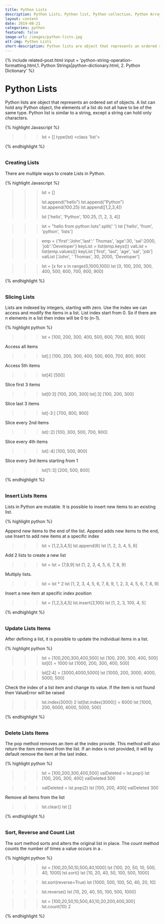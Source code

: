```yaml
---
title: Python Lists
description: Python Lists, Python list, Python collection, Python Arrays, Python collection data types, list add, list remove, list pop(), delete list, Python copy list, list methods 
layout: content
date: 2019-08-21
categories: python
featured: false 
image-url: /images/python-lists.jpg
alt-img: Python Lists
short-description: Python lists are object that represents an ordered set of objects. A list can hold any Python object, the elements of a list do not all have to be of the same type. Python list is similar to a string, except a string can hold only characters
---
```


{%
include related-post.html
input = 
'python-string-operation-formatting.html,1. Python Strings|python-dictionary.html, 2. Python Dictionary'
%}

<h1 style="padding-top: 60px; margin-top: -40px;">Python Lists</h1>

Python lists are object that represents an ordered set of objects. A list can hold any Python object, the elements of a list do not all have to be of the same type. Python list is similar to a string, except a string can hold only characters.


{% highlight Javascript %}

>>> lst = []
>>> type(lst)
<class 'list'>

{% endhighlight %}

<h3 style="padding-top: 60px; margin-top: -40px;">Creating Lists</h3>

There are multiple ways to create Lists in Python.

<div class="card">
<div class="card-body">
{% highlight Javascript %}

>>> lst = []
>>> 
>>> lst.append("hello")
>>> lst.append("Python")
>>> lst.append(100.25)
>>> lst.append([1,2,3,4])
>>> 
>>> lst
['hello', 'Python', 100.25, [1, 2, 3, 4]]

>>> lst = "hello from python lists".split(' ')
>>> lst
['hello', 'from', 'python', 'lists']


>>> emp = {'first':'John','last':' Thomas', 'age':30, 'sal':2000, 'job':'Developer'}
>>> keyList = list(emp.keys())
>>> valList = list(emp.values())
>>> keyList
['first', 'last', 'age', 'sal', 'job']
>>> valList
['John', ' Thomas', 30, 2000, 'Developer']

>>> lst = [x for x in range(0,1000,100)]
>>> lst
[0, 100, 200, 300, 400, 500, 600, 700, 800, 900]

{% endhighlight %}
</div>
</div>

<h3 style="padding-top: 60px; margin-top: -40px;">Slicing Lists</h3>

Lists are indexed by integers, starting with zero. Use the index we can access and modify the items in a list. List index start from 0. So if there are n elements in a list then index will be 0 to (n-1).

<div class="card">
<div class="card-body">
{% highlight python %}

>>> lst = [100, 200, 300, 400, 500, 600, 700, 800, 900]

Access all items
>>> lst[:]
[100, 200, 300, 400, 500, 600, 700, 800, 900]

Access 5th items
>>> lst[4]
[500]

Slice first 3 items
>>> lst[0:3]
[100, 200, 300]
>>> lst[:3]
[100, 200, 300]

Slice last 3 items
>>> lst[-3:]
[700, 800, 900]

Slice every 2nd items
>>> lst[::2]
[100, 300, 500, 700, 900]

Slice every 4th items
>>> lst[::4]
[100, 500, 900]

Slice every 3rd items starting from 1
>>> lst[1::3]
[200, 500, 800]

{% endhighlight %}
</div>
</div>

<h3 style="padding-top: 60px; margin-top: -40px;">Insert Lists Items</h3>

Lists in Python are mutable. It is possible to insert new items to an existing list.

<div class="card">
<div class="card-body">
{% highlight python %}

Append new items to the end of the list. Append adds new items to the end, use Insert to add new items at a specific index
>>> lst = [1,2,3,4,5]
>>> lst.append(6)
>>> lst
[1, 2, 3, 4, 5, 6]

Add 2 lists to create a new list
>>> lst = lst + [7,8,9]
>>> lst
[1, 2, 3, 4, 5, 6, 7, 8, 9]

Multiply lists.
>>> lst = lst * 2
>>> lst
[1, 2, 3, 4, 5, 6, 7, 8, 9, 1, 2, 3, 4, 5, 6, 7, 8, 9]

Insert a new item at specific index position
>>> lst = [1,2,3,4,5]
>>> lst.insert(3,100)
>>> lst
[1, 2, 3, 100, 4, 5]

{% endhighlight %}
</div>
</div>

<h3 style="padding-top: 60px; margin-top: -40px;">Update Lists Items</h3>

After defining a list, it is possible to update the individual items in a list.

<div class="card">
<div class="card-body">
{% highlight python %}

>>> lst = [100,200,300,400,500]
>>> lst
[100, 200, 300, 400, 500]
>>> lst[0] = 1000
>>> lst
[1000, 200, 300, 400, 500]

>>> lst[2:4] = [3000,4000,5000]
>>> lst
[1000, 200, 3000, 4000, 5000, 500]


Check the index of a list item and change its value. If the item is not found then ValueError will be raised
>>> lst.index(3000)
2
>>> lst[lst.index(3000)] = 6000
>>> lst
[1000, 200, 6000, 4000, 5000, 500]


{% endhighlight %}
</div>
</div>

<h3 style="padding-top: 60px; margin-top: -40px;">Delete Lists Items</h3>

The pop method removes an item at the index provide. This method will also return the item removed from the list. If an index is not provided, it will by default remove the item at the last index.

<div class="card">
<div class="card-body">
{% highlight python %}

>>> lst = [100,200,300,400,500]
>>> valDeleted = lst.pop()
>>> lst
[100, 200, 300, 400]
>>> valDeleted
500

>>> valDeleted = lst.pop(2)
>>> lst
[100, 200, 400]
>>> valDeleted
300

Remove all items from the list
>>> lst.clear()
>>> lst
[]


{% endhighlight %}
</div>
</div>



<h3 style="padding-top: 60px; margin-top: -40px;">Sort, Reverse and Count List</h3>

The sort method sorts and alters the original list in place. The count method counts the number of times a value occurs in a .

<div class="card">
<div class="card-body">
{% highlight python %}

>>> lst = [100,20,50,10,500,40,1000]
>>> lst
[100, 20, 50, 10, 500, 40, 1000]
>>> lst.sort()
>>> lst
[10, 20, 40, 50, 100, 500, 1000]


>>> lst.sort(reverse=True)
>>> lst
[1000, 500, 100, 50, 40, 20, 10]

>>> lst.reverse()
>>> lst
[10, 20, 40, 50, 100, 500, 1000]

>>> lst = [100,20,50,10,500,40,10,20,200,400,300]
>>> lst.count(10)
2

{% endhighlight %}
</div>
</div>